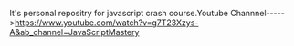 It's personal repositry for javascript crash course.Youtube Channnel----->https://www.youtube.com/watch?v=g7T23Xzys-A&ab_channel=JavaScriptMastery
